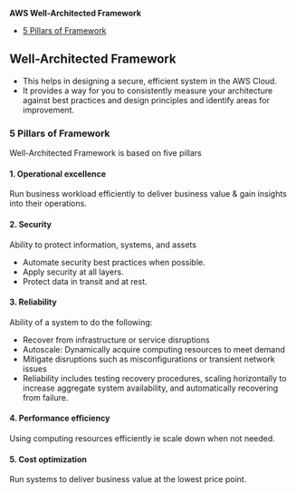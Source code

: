 **AWS Well-Architected Framework**
- [5 Pillars of Framework](#five)


## Well-Architected Framework
- This helps in designing a secure, efficient system in the AWS Cloud.
- It provides a way for you to consistently measure your architecture against best practices and design principles and identify areas for improvement.

<a name=five></a>
### 5 Pillars of Framework
Well-Architected Framework is based on five pillars
#### 1. Operational excellence
Run business workload efficiently to deliver business value & gain insights into their operations.

#### 2. Security
Ability to protect information, systems, and assets
  - Automate security best practices when possible.
  - Apply security at all layers.
  - Protect data in transit and at rest.

#### 3. Reliability
Ability of a system to do the following:
- Recover from infrastructure or service disruptions
- Autoscale: Dynamically acquire computing resources to meet demand
- Mitigate disruptions such as misconfigurations or transient network issues
- Reliability includes testing recovery procedures, scaling horizontally to increase aggregate system availability, and automatically recovering from failure.

#### 4. Performance efficiency
Using computing resources efficiently ie scale down when not needed.

#### 5. Cost optimization
Run systems to deliver business value at the lowest price point.
